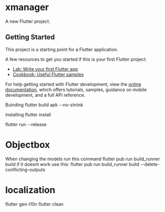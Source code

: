 # xmanager

A new Flutter project.

## Getting Started

This project is a starting point for a Flutter application.

A few resources to get you started if this is your first Flutter project:

- [Lab: Write your first Flutter app](https://docs.flutter.dev/get-started/codelab)
- [Cookbook: Useful Flutter samples](https://docs.flutter.dev/cookbook)

For help getting started with Flutter development, view the
[online documentation](https://docs.flutter.dev/), which offers tutorials,
samples, guidance on mobile development, and a full API reference.

Buinding
flutter build apk --no-shrink

installing
flutter install

flutter run --release

# Objectbox
When changing the models run this command
    flutter pub run build_runner build
if it doesnt work use this:
    flutter pub run build_runner build --delete-conflicting-outputs


# localization
 flutter gen-l10n
flutter clean

